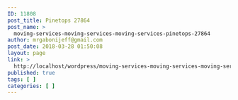 ```yaml
---
ID: 11808
post_title: Pinetops 27864
post_name: >
  moving-services-moving-services-moving-services-pinetops-27864
author: mrgabonijeff@gmail.com
post_date: 2018-03-28 01:50:08
layout: page
link: >
  http://localhost/wordpress/moving-services-moving-services-moving-services-pinetops-27864/
published: true
tags: [ ]
categories: [ ]
---
```

